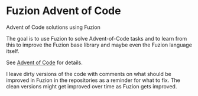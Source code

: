 # Fuzion Advent of Code

Advent of Code solutions using Fuzion

The goal is to use Fuzion to solve Advent-of-Code tasks and to learn from this
to improve the Fuzion base library and maybe even the Fuzion language itself.

See [Advent of Code](adventofcode.com) for details.

I leave dirty versions of the code with comments on what should be improved in
Fuzion in the repositories as a reminder for what to fix.  The clean versions
might get improved over time as Fuzion gets improved.

